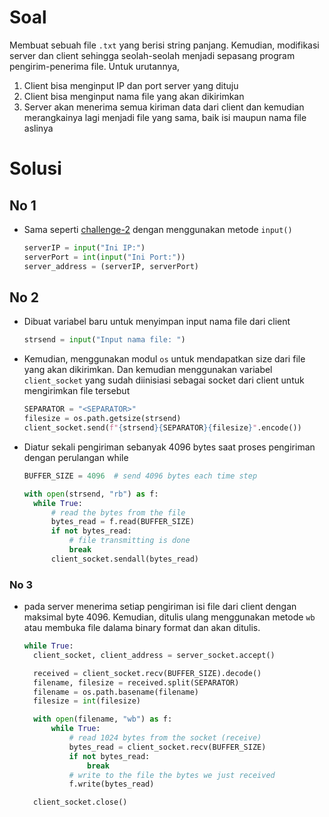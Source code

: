 # Soal

Membuat sebuah file `.txt` yang berisi string panjang. Kemudian, modifikasi server dan client sehingga seolah-seolah menjadi sepasang program pengirim-penerima file. Untuk urutannya,

1. Client bisa menginput IP dan port server yang dituju
2. Client bisa menginput nama file yang akan dikirimkan
3. Server akan menerima semua kiriman data dari client dan kemudian merangkainya lagi menjadi file yang sama, baik isi maupun nama file aslinya

# Solusi

## No 1

- Sama seperti [challenge-2](../challenge-2/) dengan menggunakan metode `input()`
  ```py
  serverIP = input("Ini IP:")
  serverPort = int(input("Ini Port:"))
  server_address = (serverIP, serverPort)
  ```

## No 2

- Dibuat variabel baru untuk menyimpan input nama file dari client
  ```py
  strsend = input("Input nama file: ")
  ```
- Kemudian, menggunakan modul `os` untuk mendapatkan size dari file yang akan dikirimkan. Dan kemudian menggunakan variabel `client_socket` yang sudah diinisiasi sebagai socket dari client untuk mengirimkan file tersebut
  ```py
  SEPARATOR = "<SEPARATOR>"
  filesize = os.path.getsize(strsend)
  client_socket.send(f"{strsend}{SEPARATOR}{filesize}".encode())
  ```
- Diatur sekali pengiriman sebanyak 4096 bytes saat proses pengiriman dengan perulangan while

  ```py
  BUFFER_SIZE = 4096  # send 4096 bytes each time step

  with open(strsend, "rb") as f:
    while True:
        # read the bytes from the file
        bytes_read = f.read(BUFFER_SIZE)
        if not bytes_read:
            # file transmitting is done
            break
        client_socket.sendall(bytes_read)
  ```

### No 3

- pada server menerima setiap pengiriman isi file dari client dengan maksimal byte 4096. Kemudian, ditulis ulang menggunakan metode `wb` atau membuka file dalama binary format dan akan ditulis.

  ```py
  while True:
    client_socket, client_address = server_socket.accept()

    received = client_socket.recv(BUFFER_SIZE).decode()
    filename, filesize = received.split(SEPARATOR)
    filename = os.path.basename(filename)
    filesize = int(filesize)

    with open(filename, "wb") as f:
        while True:
            # read 1024 bytes from the socket (receive)
            bytes_read = client_socket.recv(BUFFER_SIZE)
            if not bytes_read:
                break
            # write to the file the bytes we just received
            f.write(bytes_read)

    client_socket.close()
  ```
